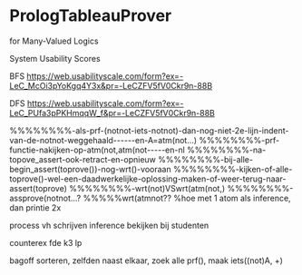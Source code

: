 # PrologTableauProver
for Many-Valued Logics


System Usability Scores

BFS
https://web.usabilityscale.com/form?ex=-LeC_McOi3pYoKgq4Y3x&pr=-LeCZFV5fV0Ckr9n-88B

DFS
https://web.usabilityscale.com/form?ex=-LeC_PUfa3pPKHmqqW_f&pr=-LeCZFV5fV0Ckr9n-88B






%%%%%%%%-als-prf-(notnot-iets-notnot)-dan-nog-niet-2e-lijn-indent-van-de-notnot-weggehaald------en-A\=atm(not...)
%%%%%%%%-prf-functie-nakijken-op-atm(not,atm(not-----en-nl
%%%%%%%%-na-topove_assert-ook-retract-en-opnieuw
%%%%%%%%-bij-alle-begin_assert(toprove())-nog-wrt()-vooraan
%%%%%%%%-kijken-of-alle-toprove()-wel-een-daadwerkelijke-oplossing-maken-of-weer-terug-naar-assert(toprove)
%%%%%%%%-wrt(not)VSwrt(atm(not,)
%%%%%%%%-assprove(notnot...?
%%%%%wrt(atmnot??
%hoe met 1 atom als inference, dan printie 2x

process vh schrijven inference bekijken bij studenten

counterex fde k3 lp

bagoff sorteren, zelfden naast elkaar, zoek alle prf(), maak iets((not)A, +)

